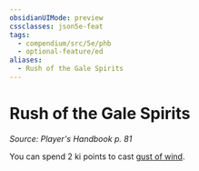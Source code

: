```yaml
---
obsidianUIMode: preview
cssclasses: json5e-feat
tags:
  - compendium/src/5e/phb
  - optional-feature/ed
aliases:
  - Rush of the Gale Spirits
---
```

# Rush of the Gale Spirits
*Source: Player's Handbook p. 81*  

You can spend 2 ki points to cast [gust of wind](2-Mechanics/CLI/spells/gust-of-wind.md).